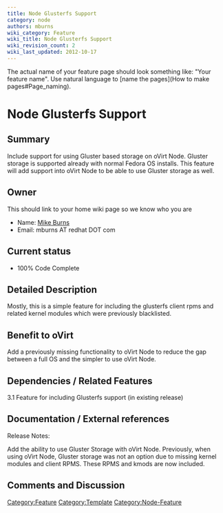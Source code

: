 ```yaml
---
title: Node Glusterfs Support
category: node
authors: mburns
wiki_category: Feature
wiki_title: Node Glusterfs Support
wiki_revision_count: 2
wiki_last_updated: 2012-10-17
---
```


The actual name of your feature page should look something like: "Your feature name". Use natural language to [name the pages](How to make pages#Page_naming).

# Node Glusterfs Support

## Summary

Include support for using Gluster based storage on oVirt Node. Gluster storage is supported already with normal Fedora OS installs. This feature will add support into oVirt Node to be able to use Gluster storage as well.

## Owner

This should link to your home wiki page so we know who you are

*   Name: [ Mike Burns](User:mburns)
*   Email: mburns AT redhat DOT com

## Current status

*   100% Code Complete

## Detailed Description

Mostly, this is a simple feature for including the glusterfs client rpms and related kernel modules which were previously blacklisted.

## Benefit to oVirt

Add a previously missing functionality to oVirt Node to reduce the gap between a full OS and the simpler to use oVirt Node.

## Dependencies / Related Features

3.1 Feature for including Glusterfs support (in existing release)

## Documentation / External references

Release Notes:

Add the ability to use Gluster Storage with oVirt Node. Previously, when using oVirt Node, Gluster storage was not an option due to missing kernel modules and client RPMS. These RPMS and kmods are now included.

## Comments and Discussion

<Category:Feature> <Category:Template> <Category:Node-Feature>
